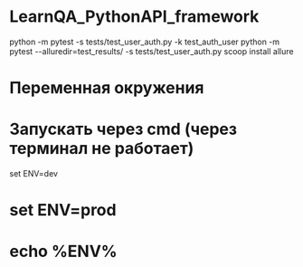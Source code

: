 # LearnQA_PythonAPI_framework

python -m pytest -s tests/test_user_auth.py -k test_auth_user
python -m pytest --alluredir=test_results/ -s tests/test_user_auth.py
scoop install allure


# Переменная окружения
# Запускать через cmd (через терминал не работает)
set ENV=dev
# set ENV=prod
# echo %ENV%



